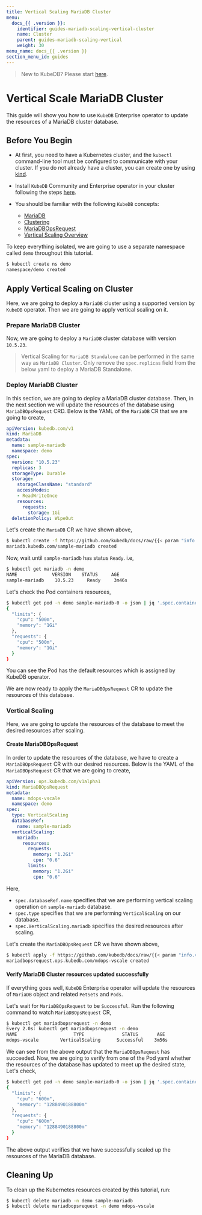 ```yaml
---
title: Vertical Scaling MariaDB Cluster
menu:
  docs_{{ .version }}:
    identifier: guides-mariadb-scaling-vertical-cluster
    name: Cluster
    parent: guides-mariadb-scaling-vertical
    weight: 30
menu_name: docs_{{ .version }}
section_menu_id: guides
---
```


> New to KubeDB? Please start [here](/docs/README.md).

# Vertical Scale MariaDB Cluster

This guide will show you how to use `KubeDB` Enterprise operator to update the resources of a MariaDB cluster database.

## Before You Begin

- At first, you need to have a Kubernetes cluster, and the `kubectl` command-line tool must be configured to communicate with your cluster. If you do not already have a cluster, you can create one by using [kind](https://kind.sigs.k8s.io/docs/user/quick-start/).

- Install `KubeDB` Community and Enterprise operator in your cluster following the steps [here](/docs/setup/README.md).

- You should be familiar with the following `KubeDB` concepts:
  - [MariaDB](/docs/guides/mariadb/concepts/mariadb)
  - [Clustering](/docs/guides/mariadb/clustering/galera-cluster) 
  - [MariaDBOpsRequest](/docs/guides/mariadb/concepts/opsrequest)
  - [Vertical Scaling Overview](/docs/guides/mariadb/scaling/vertical-scaling/overview)

To keep everything isolated, we are going to use a separate namespace called `demo` throughout this tutorial.

```bash
$ kubectl create ns demo
namespace/demo created
```

## Apply Vertical Scaling on Cluster

Here, we are going to deploy a  `MariaDB` cluster using a supported version by `KubeDB` operator. Then we are going to apply vertical scaling on it.

### Prepare MariaDB Cluster

Now, we are going to deploy a `MariaDB` cluster database with version `10.5.23`.
> Vertical Scaling for `MariaDB Standalone` can be performed in the same way as `MariaDB Cluster`. Only remove the `spec.replicas` field from the below yaml to deploy a MariaDB Standalone.

### Deploy MariaDB Cluster 

In this section, we are going to deploy a MariaDB cluster database. Then, in the next section we will update the resources of the database using `MariaDBOpsRequest` CRD. Below is the YAML of the `MariaDB` CR that we are going to create,

```yaml
apiVersion: kubedb.com/v1
kind: MariaDB
metadata:
  name: sample-mariadb
  namespace: demo
spec:
  version: "10.5.23"
  replicas: 3
  storageType: Durable
  storage:
    storageClassName: "standard"
    accessModes:
    - ReadWriteOnce
    resources:
      requests:
        storage: 1Gi
  deletionPolicy: WipeOut
```

Let's create the `MariaDB` CR we have shown above,

```bash
$ kubectl create -f https://github.com/kubedb/docs/raw/{{< param "info.version" >}}/docs/guides/mariadb/scaling/vertical-scaling/cluster/example/sample-mariadb.yaml
mariadb.kubedb.com/sample-mariadb created
```

Now, wait until `sample-mariadb` has status `Ready`. i.e,

```bash
$ kubectl get mariadb -n demo
NAME             VERSION    STATUS     AGE
sample-mariadb    10.5.23     Ready     3m46s
```

Let's check the Pod containers resources,

```bash
$ kubectl get pod -n demo sample-mariadb-0 -o json | jq '.spec.containers[].resources'
{
  "limits": {
    "cpu": "500m",
    "memory": "1Gi"
  },
  "requests": {
    "cpu": "500m",
    "memory": "1Gi"
  }
}
```

You can see the Pod has the default resources which is assigned by KubeDB operator.

We are now ready to apply the `MariaDBOpsRequest` CR to update the resources of this database.

### Vertical Scaling

Here, we are going to update the resources of the database to meet the desired resources after scaling.

#### Create MariaDBOpsRequest

In order to update the resources of the database, we have to create a `MariaDBOpsRequest` CR with our desired resources. Below is the YAML of the `MariaDBOpsRequest` CR that we are going to create,

```yaml
apiVersion: ops.kubedb.com/v1alpha1
kind: MariaDBOpsRequest
metadata:
  name: mdops-vscale
  namespace: demo
spec:
  type: VerticalScaling
  databaseRef:
    name: sample-mariadb
  verticalScaling:
    mariadb:
      resources:
        requests:
          memory: "1.2Gi"
          cpu: "0.6"
        limits:
          memory: "1.2Gi"
          cpu: "0.6"
```

Here,

- `spec.databaseRef.name` specifies that we are performing vertical scaling operation on `sample-mariadb` database.
- `spec.type` specifies that we are performing `VerticalScaling` on our database.
- `spec.VerticalScaling.mariadb` specifies the desired resources after scaling.

Let's create the `MariaDBOpsRequest` CR we have shown above,

```bash
$ kubectl apply -f https://github.com/kubedb/docs/raw/{{< param "info.version" >}}/docs/guides/mariadb/scaling/vertical-scaling/cluster/example/mdops-vscale.yaml
mariadbopsrequest.ops.kubedb.com/mdops-vscale created
```

#### Verify MariaDB Cluster resources updated successfully 

If everything goes well, `KubeDB` Enterprise operator will update the resources of `MariaDB` object and related `PetSets` and `Pods`.

Let's wait for `MariaDBOpsRequest` to be `Successful`.  Run the following command to watch `MariaDBOpsRequest` CR,

```bash
$ kubectl get mariadbopsrequest -n demo
Every 2.0s: kubectl get mariadbopsrequest -n demo
NAME                     TYPE              STATUS       AGE
mdops-vscale        VerticalScaling      Successful    3m56s
```

We can see from the above output that the `MariaDBOpsRequest` has succeeded. Now, we are going to verify from one of the Pod yaml whether the resources of the database has updated to meet up the desired state, Let's check,

```bash
$ kubectl get pod -n demo sample-mariadb-0 -o json | jq '.spec.containers[].resources'
{
  "limits": {
    "cpu": "600m",
    "memory": "1288490188800m"
  },
  "requests": {
    "cpu": "600m",
    "memory": "1288490188800m"
  }
}
```

The above output verifies that we have successfully scaled up the resources of the MariaDB database.

## Cleaning Up

To clean up the Kubernetes resources created by this tutorial, run:

```bash
$ kubectl delete mariadb -n demo sample-mariadb
$ kubectl delete mariadbopsrequest -n demo mdops-vscale
```